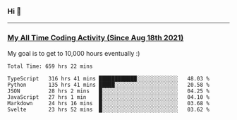 ### Hi 🙂

---

### <a href="https://wakatime.com/@Eroxl">My All Time Coding Activity (Since Aug 18th 2021)</a>
My goal is to get to 10,000 hours eventually :)
<!--START_SECTION:waka-->

```text
Total Time: 659 hrs 22 mins

TypeScript   316 hrs 41 mins ████████████░░░░░░░░░░░░░   48.03 %
Python       135 hrs 41 mins █████░░░░░░░░░░░░░░░░░░░░   20.58 %
JSON         28 hrs 2 mins   █░░░░░░░░░░░░░░░░░░░░░░░░   04.25 %
JavaScript   27 hrs 1 min    █░░░░░░░░░░░░░░░░░░░░░░░░   04.10 %
Markdown     24 hrs 16 mins  █░░░░░░░░░░░░░░░░░░░░░░░░   03.68 %
Svelte       23 hrs 52 mins  █░░░░░░░░░░░░░░░░░░░░░░░░   03.62 %
```

<!--END_SECTION:waka-->
